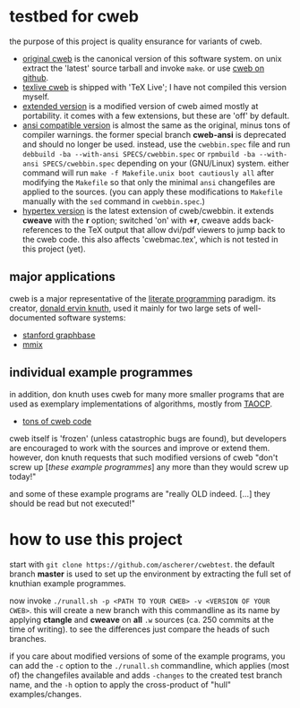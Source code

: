 # testbed for cweb

the purpose of this project is quality ensurance for variants of cweb.

* [original cweb](http://www-cs-faculty.stanford.edu/~uno/cweb.html) is the
  canonical version of this software system. on unix extract the 'latest'
  source tarball and invoke `make`. or use [cweb on
  github](https://github.com/ascherer/cweb).
* [texlive cweb](https://tug.org/svn/texlive/trunk/Build/source/texk/web2c/cwebdir/)
  is shipped with 'TeX Live'; I have not compiled this version myself.
* [extended version](https://github.com/ascherer/cwebbin) is a modified
  version of cweb aimed mostly at portability. it comes with a few extensions,
  but these are 'off' by default.
* [ansi compatible version](https://github.com/ascherer/cwebbin)
  is almost the same as the original, minus tons of compiler warnings.
  the former special branch **cweb-ansi** is deprecated and should no longer
  be used. instead, use the `cwebbin.spec` file and run
  `debbuild -ba --with-ansi SPECS/cwebbin.spec` or
  `rpmbuild -ba --with-ansi SPECS/cwebbin.spec` depending on your (GNU/Linux)
  system. either command will run `make -f Makefile.unix boot cautiously all`
  after modifying the `Makefile` so that only the minimal `ansi` changefiles
  are applied to the sources. (you can apply these modifications to `Makefile`
  manually with the `sed` command in `cwebbin.spec`.)
* [hypertex version](https://github.com/ascherer/cwebbin/tree/hyper-sync-tex)
  is the latest extension of cweb/cwebbin. it extends **cweave** with the
  **r** option; switched 'on' with **+r**, cweave adds back-references to the
  TeX output that allow dvi/pdf viewers to jump back to the cweb code. this
  also affects 'cwebmac.tex', which is not tested in this project (yet).

## major applications

cweb is a major representative of the [literate
programming](http://www-cs-faculty.stanford.edu/~uno/lp.html) paradigm. its
creator, [donald ervin
knuth](http://www-cs-faculty.stanford.edu/~uno/index.html), used it mainly for
two large sets of well-documented software systems:

* [stanford graphbase](http://www-cs-staff.stanford.edu/~knuth/sgb.html)
* [mmix](http://www-cs-faculty.stanford.edu/~knuth/mmix.html)

## individual example programmes

in addition, don knuth uses cweb for many more smaller programs that are
used as exemplary implementations of algorithms, mostly from
[TAOCP](http://www-cs-faculty.stanford.edu/%7Euno/taocp.html).

* [tons of cweb code](http://www-cs-faculty.stanford.edu/~uno/programs.html)

cweb itself is 'frozen' (unless catastrophic bugs are found), but developers
are encouraged to work with the sources and improve or extend them. however,
don knuth requests that such modified versions of cweb "don't screw up
[_these example programmes_] any more than they would screw up today!"

and some of these example programs are "really OLD indeed. [...] they should be read but not
executed!"

# how to use this project

start with `git clone https://github.com/ascherer/cwebtest`. the
default branch **master** is used to set up the environment by extracting the
full set of knuthian example programmes.

now invoke `./runall.sh -p <PATH TO YOUR CWEB> -v <VERSION OF YOUR CWEB>`.
this will create a new branch with this commandline as its name
by applying **ctangle** and **cweave** on **all** `.w` sources
(ca. 250 commits at the time of writing). to see the
differences just compare the heads of such branches.

if you care about modified versions of some of the example programs, you can
add the `-c` option to the `./runall.sh` commandline, which applies (most of)
the changefiles available and adds `-changes` to the created test branch name,
and the `-h` option to apply the cross-product of "hull" examples/changes.
